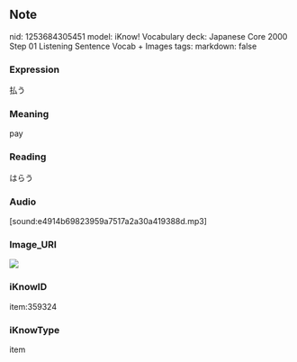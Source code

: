 ## Note
nid: 1253684305451
model: iKnow! Vocabulary
deck: Japanese Core 2000 Step 01 Listening Sentence Vocab + Images
tags: 
markdown: false

### Expression
払う

### Meaning
pay

### Reading
はらう

### Audio
[sound:e4914b69823959a7517a2a30a419388d.mp3]

### Image_URI
<!DOCTYPE html>
<title></title>
<img src="4cebe479e78b713796e7573ffcfb0cb0.jpg">



### iKnowID
item:359324

### iKnowType
item
